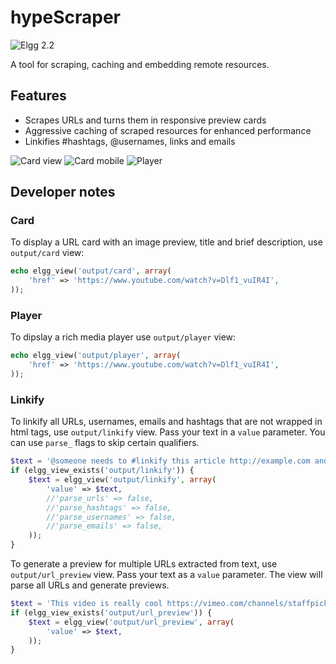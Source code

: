hypeScraper
===========
![Elgg 2.2](https://img.shields.io/badge/Elgg-2.2-orange.svg?style=flat-square)

A tool for scraping, caching and embedding remote resources.

## Features

* Scrapes URLs and turns them in responsive preview cards
* Aggressive caching of scraped resources for enhanced performance
* Linkifies #hashtags, @usernames, links and emails

![Card view](https://raw.github.com/hypeJunction/hypeScraper/master/screenshots/scraper-card.png "Card")
![Card mobile](https://raw.github.com/hypeJunction/hypeScraper/master/screenshots/scraper-card-mobile.png "Responsive Card")
![Player](https://raw.github.com/hypeJunction/hypeScraper/master/screenshots/scraper-player.png "Player")

## Developer notes

### Card

To display a URL card with an image preview, title and brief description, use ``output/card`` view:

```php
echo elgg_view('output/card', array(
	'href' => 'https://www.youtube.com/watch?v=Dlf1_vuIR4I',
));
```

### Player

To dipslay a rich media player use ``output/player`` view:

```php
echo elgg_view('output/player', array(
	'href' => 'https://www.youtube.com/watch?v=Dlf1_vuIR4I',
));
```

### Linkify

To linkify all URLs, usernames, emails and hashtags that are not wrapped in html tags, use ```output/linkify``` view.
Pass your text in a ```value``` parameter. You can use ```parse_``` flags to skip certain qualifiers.

```php
$text = '@someone needs to #linkify this article http://example.com and email it to someone@example.com';
if (elgg_view_exists('output/linkify')) {
	$text = elgg_view('output/linkify', array(
		'value' => $text,
		//'parse_urls' => false,
		//'parse_hashtags' => false,
		//'parse_usernames' => false,
		//'parse_emails' => false,
	));
}
```

To generate a preview for multiple URLs extracted from text, use ```output/url_preview``` view.
Pass your text as a	```value``` parameter. The view will parse all URLs and generate previews.

```php
$text = 'This video is really cool https://vimeo.com/channels/staffpicks/116498390';
if (elgg_view_exists('output/url_preview')) {
	$text = elgg_view('output/url_preview', array(
		'value' => $text,
	));
}
```
